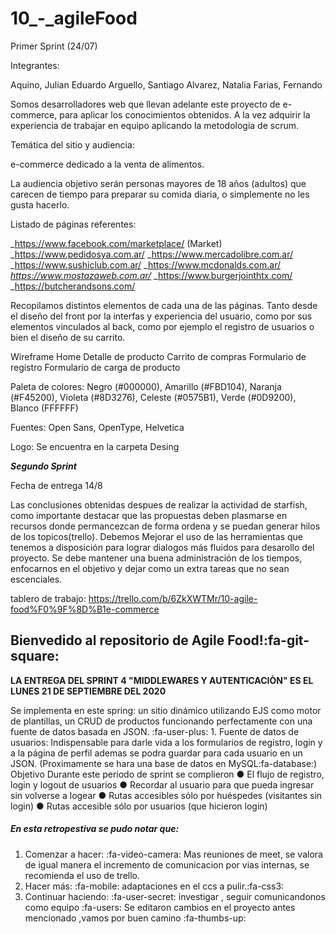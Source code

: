 # 10_-_agileFood

Primer Sprint (24/07)

Integrantes:

Aquino, Julian Eduardo
Arguello, Santiago
Alvarez, Natalia
Farias, Fernando

Somos desarrolladores web que llevan adelante este proyecto de e-commerce, para aplicar los conocimientos obtenidos. A la vez adquirir la experiencia de trabajar en equipo aplicando la metodologia de scrum. 

Temática del sitio y audiencia:

e-commerce dedicado a la venta de alimentos.

La audiencia objetivo serán personas mayores de 18 años (adultos) que carecen de tiempo para preparar su comida diaria, o simplemente no les gusta hacerlo.

Listado de páginas referentes:

_https://www.facebook.com/marketplace/ (Market)
_https://www.pedidosya.com.ar/
_https://www.mercadolibre.com.ar/
_https://www.sushiclub.com.ar/
_https://www.mcdonalds.com.ar/
_https://www.mostazaweb.com.ar/_
_https://www.burgerjointhtx.com/
_https://butcherandsons.com/

Recopilamos distintos elementos de cada una de las páginas.
Tanto desde el diseño del front por la interfas y experiencia del usuario, como por sus elementos vinculados al back, como por ejemplo el registro de usuarios o bien el diseño de su carrito.

Wireframe
Home
Detalle de producto
Carrito de compras
Formulario de registro
Formulario de carga de producto

Paleta de colores: Negro (#000000), Amarillo (#FBD104), Naranja (#F45200), Violeta (#8D3276), Celeste (#0575B1), Verde (#0D9200), Blanco (FFFFFF) 

Fuentes: Open Sans, OpenType, Helvetica

Logo: Se encuentra en la carpeta Desing

***Segundo Sprint***

Fecha de entrega 14/8

Las conclusiones obtenidas despues de realizar la actividad de starfish, como importante destacar que las propuestas deben plasmarse en recursos donde permancezcan de forma ordena y se puedan generar hilos de los topicos(trello). Debemos Mejorar el uso de las herramientas que tenemos a disposición para lograr dialogos más fluidos para desarollo del proyecto. Se debe mantener una buena administración de los tiempos, enfocarnos en el objetivo y dejar como un extra tareas que no sean escenciales.

tablero de trabajo: https://trello.com/b/6ZkXWTMr/10-agile-food%F0%9F%8D%B1e-commerce

## Bienvedido al repositorio de Agile Food!:fa-git-square:

**LA ENTREGA DEL SPRINT 4 "MIDDLEWARES Y AUTENTICACIÒN" ES EL LUNES 21 DE SEPTIEMBRE DEL 2020**

Se implementa en este spring: un sitio dinámico utilizando EJS como motor de plantillas, un CRUD
de productos funcionando perfectamente con una fuente de datos basada en JSON.
:fa-user-plus:
&#49;. Fuente de datos de usuarios: Indispensable para darle vida a los formularios de registro,
login y a la página de perfil ademas se podra guardar para cada usuario en un JSON.
(Proximamente se hara una base de datos en MySQL:fa-database:)
Objetivo
Durante este periodo de sprint se complieron
● El flujo de registro, login y logout de usuarios
● Recordar al usuario para que pueda ingresar sin volverse a logear
● Rutas accesibles sólo por huéspedes (visitantes sin login)
● Rutas accesible sólo por usuarios (que hicieron login)
##### En esta retropestiva se pudo notar que:

1. Comenzar a hacer:
:fa-video-camera: Mas reuniones de meet, se valora de igual manera el incremento de comunicacion por vias internas, se recomienda el uso de trello.
2. Hacer más: :fa-mobile: adaptaciones en el ccs a pulir.:fa-css3:
3. Continuar haciendo: :fa-user-secret: investigar , seguir comunicandonos como equipo :fa-users:
Se editaron cambios en el proyecto antes mencionado ,vamos por buen camino :fa-thumbs-up: